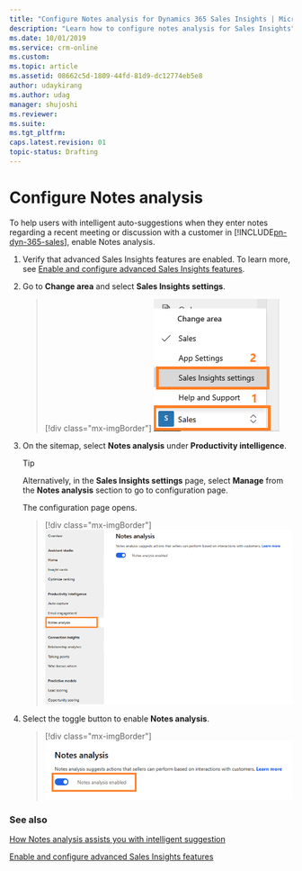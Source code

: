 ```yaml
---
title: "Configure Notes analysis for Dynamics 365 Sales Insights | MicrosoftDocs"
description: "Learn how to configure notes analysis for Sales Insights"
ms.date: 10/01/2019
ms.service: crm-online
ms.custom: 
ms.topic: article
ms.assetid: 08662c5d-1809-44fd-81d9-dc12774eb5e8
author: udaykirang
ms.author: udag
manager: shujoshi
ms.reviewer: 
ms.suite: 
ms.tgt_pltfrm: 
caps.latest.revision: 01
topic-status: Drafting
---
```


# Configure Notes analysis

To help users with intelligent auto-suggestions when they enter notes regarding a recent meeting or discussion with a customer in [!INCLUDE[pn-dyn-365-sales](../includes/pn-dyn-365-sales.md)], enable Notes analysis.

1. Verify that advanced Sales Insights features are enabled. To learn more, see [Enable and configure advanced Sales Insights features](intro-admin-guide-sales-insights.md#enable-and-configure-advanced-sales-insights-features). 

2.	Go to **Change area** and select **Sales Insights settings**.

    > [!div class="mx-imgBorder"]
    > ![Select Sales Insights settings option](media/si-admin-change-area-sales-insights-settings.png "Select Sales Insights settings option")

3.  On the sitemap, select **Notes analysis** under **Productivity intelligence**.

    > [!TIP]
    > Alternatively, in the **Sales Insights settings** page, select **Manage** from the **Notes analysis** section to go to configuration page.

    The configuration page opens.

    > [!div class="mx-imgBorder"]
    > ![Notes analysis configuration page](media/si-admin-notes-analysis-configuration-page.png "Notes analysis configuration page")

4. Select the toggle button to enable **Notes analysis**.

    > [!div class="mx-imgBorder"]
    > ![Enable notes analysis](media/si-admin-notes-analysis-enable.png "Enable notes analysis")


### See also

[How Notes analysis assists you with intelligent suggestion](notes-analysis.md)

[Enable and configure advanced Sales Insights features](intro-admin-guide-sales-insights.md#enable-and-configure-advanced-sales-insights-features)
